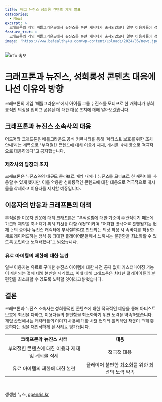 ```yaml
---
title: 배그 뉴진스 성희롱 컨텐츠 제재 발표
categories:
  - News
excerpt: >
  크래프톤의 게임 배틀그라운드에서 뉴진스를 본딴 캐릭터가 출시되었으나 일부 이용자들이 성희롱성 컨텐츠를 제작하자 제작사와 뉴진스 소속사가 적극 대응했다. 크래프톤과 어도어는 이용자 제재와 부적절한 게시물 삭제로 대응한다는 공지를 했으며, 뉴진스를 본딴 캐릭터에 선정적인 의상을 입히는 등의 행동으로 논란이 발생했다. 이에 대해 크래프톤은 사과하고, 커스터마이징 기능 제한으로 인한 환불 요구에 대해 최선을 다할 것이라고 밝혔다. 이에 대한 결정은 현재 논의 중이며, 플레이어들의 불편함을 최소화하기 위한 노력을 기울일 예정이다.
feature_text: >
  크래프톤의 게임 배틀그라운드에서 뉴진스를 본딴 캐릭터가 출시되었으나 일부 이용자들이 성희롱성 컨텐츠를 제작하자 제작사와 뉴진스 소속사가 적극 대응했다. 크래프톤과 어도어는 이용자 제재와 부적절한 게시물 삭제로 대응한다는 공지를 했으며, 뉴진스를 본딴 캐릭터에 선정적인 의상을 입히는 등의 행동으로 논란이 발생했다. 이에 대해 크래프톤은 사과하고, 커스터마이징 기능 제한으로 인한 환불 요구에 대해 최선을 다할 것이라고 밝혔다. 이에 대한 결정은 현재 논의 중이며, 플레이어들의 불편함을 최소화하기 위한 노력을 기울일 예정이다.
image: 'https://www.behealthy4u.com/wp-content/uploads/2024/06/news.jpg'
---
```


<p><img src="https://www.behealthy4u.com/wp-content/uploads/2024/06/news.jpg" alt="info 속보" /></p>

<h1>크래프톤과 뉴진스, 성희롱성 콘텐츠 대응에 나선 이유와 방향</h1>

<p data-ke-size="size16">크래프톤의 게임 '배틀그라운드'에서 아이돌 그룹 뉴진스를 모티프로 한 캐릭터가 성희롱적인 의상을 입히고 공유된 데 대한 대응 조치에 대해 알아보겠습니다.</p>

<h2 data-ke-size="size26">크래프톤과 뉴진스 소속사의 대응</h2>

<p data-ke-size="size16">어도어와 크래프톤은 배틀그라운드 공식 커뮤니티를 통해 '아티스트 보호를 위한 조치 안내'라는 제목으로 "부적절한 콘텐츠에 대해 이용자 제재, 게시물 삭제 등으로 적극적으로 대응하겠다"고 공지했습니다.</p>

<h3>제작사의 입장과 조치</h3>

<p data-ke-size="size16">크래프톤은 뉴진스와의 대규모 콜라보로 게임 내에서 뉴진스를 모티프로 한 캐릭터를 사용할 수 있게 했지만, 이를 악용한 성희롱적인 콘텐츠에 대한 대응으로 적극적으로 게시물을 삭제하고 이용자를 제재할 예정입니다.</p>

<h2 data-ke-size="size26">이용자의 반응과 크래프톤의 대책</h2>

<p data-ke-size="size16">부적절한 이용자 반응에 대해 크래프톤은 "부적절함에 대한 기준이 주관적이기 때문에 가급적 제약을 축소하기 위해 최선을 다할 예정"이라며 "어떠한 방식으로 진행될지는 현재 논의 중이나 뉴진스 캐릭터에 부적절하다고 판단되는 의상 착용 시 속바지를 착용한 채로 레이어드하는 방식 등 최대한 플레이어분들께서 느끼시는 불편함을 최소화할 수 있도록 고민하고 노력하겠다"고 밝혔습니다.</p>

<h3>유료 아이템의 제한에 대한 논란</h3>

<p data-ke-size="size16">일부 이용자는 유료로 구매한 뉴진스 아이템에 대한 사전 공지 없이 커스터마이징 기능이 제한되는 것에 대해 불만을 제기했고, 이에 대해 크래프톤은 최대한 플레이어들의 불편함을 최소화할 수 있도록 노력할 것이라고 밝혔습니다.</p>

<h2 data-ke-size="size26">결론</h2>

<p data-ke-size="size16">크래프톤과 뉴진스 소속사는 성희롱적인 콘텐츠에 대한 적극적인 대응을 통해 아티스트 보호에 최선을 다하고, 이용자들의 불편함을 최소화하기 위한 노력을 약속하였습니다. 게임 산업에서는 캐릭터들의 이미지 사용에 대한 사전 협의와 윤리적인 책임이 크게 중요하다는 점을 재인식하게 된 사례로 평가됩니다.</p>

<table>
<tbody>
<tr>
<td style="text-align: center; height: 17px;"><b>크래프톤과 뉴진스 사태</b></td>
<td style="text-align: center; height: 17px;"><b>대응</b></td>
</tr>
<tr>
<td style="text-align: center; height: 17px;">부적절한 콘텐츠에 대한 이용자 제재 및 게시물 삭제</td>
<td style="text-align: center; height: 17px;">적극적 대응</td>
</tr>
<tr>
<td style="text-align: center; height: 17px;">유료 아이템의 제한에 대한 논란</td>
<td style="text-align: center; height: 17px;">플레이어 불편함 최소화를 위한 최선의 노력 약속</td>
</tr>
</tbody>
</table>

<p data-ke-size="size16">&nbsp;</p>
생생한 뉴스, <a href="https://opensis.kr" rel="dofollow">opensis.kr</a>


